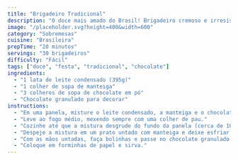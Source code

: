 ```yaml
---
title: "Brigadeiro Tradicional"
description: "O doce mais amado do Brasil! Brigadeiro cremoso e irresistível, perfeito para qualquer ocasião especial."
image: "/placeholder.svg?height=400&width=600"
category: "Sobremesas"
cuisine: "Brasileira"
prepTime: "20 minutos"
servings: "30 brigadeiros"
difficulty: "Fácil"
tags: ["doce", "festa", "tradicional", "chocolate"]
ingredients:
  - "1 lata de leite condensado (395g)"
  - "1 colher de sopa de manteiga"
  - "3 colheres de sopa de chocolate em pó"
  - "Chocolate granulado para decorar"
instructions:
  - "Em uma panela, misture o leite condensado, a manteiga e o chocolate em pó."
  - "Leve ao fogo médio, mexendo sempre com uma colher de pau."
  - "Cozinhe até que a mistura desgrude do fundo da panela (cerca de 10-15 minutos)."
  - "Despeje a mistura em um prato untado com manteiga e deixe esfriar."
  - "Com as mãos untadas, faça bolinhas e passe no chocolate granulado."
  - "Coloque em forminhas de papel e sirva."
---
```

